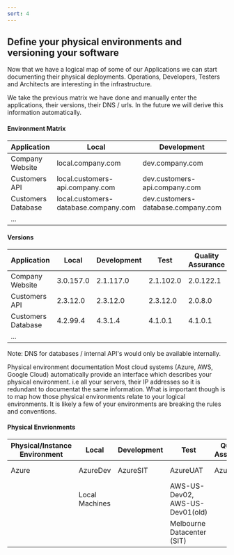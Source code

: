 ```yaml
---
sort: 4
---
```


## Define your physical environments and versioning your software

Now that we have a logical map of some of our Applications we can start documenting their physical deployments.  Operations, Developers, Testers and Architects are interesting in the infrastructure.

We take the previous matrix we have done and manually enter the applications, their versions, their DNS / urls.  In the future we will derive this information automatically.

#### Environment Matrix

| Application  | Local  | Development  | Test  | Quality Assurance  | Production | 
|---|---|---|---|---|--| 
| Company Website | local.company.com | dev.company.com | test.company.com | qa.company.com | www.company.com | 
| Customers API | local.customers-api.company.com | dev.customers-api.company.com | test.customers-api.company.com | qa.customers-api.company.com | customers-api.company.com | 
| Customers Database | local.customers-database.company.com | dev.customers-database.company.com | test.customers-database.company.com | qa.customers-database.company.com | customers-database.company.com |
| ... |  | |  |  |  | | 

#### Versions

| Application  | Local  | Development  | Test  | Quality Assurance  | Production | 
|---|---|---|---|---|--| 
| Company Website | 3.0.157.0 | 2.1.117.0 | 2.1.102.0 | 2.0.122.1 | 2.0.122.1 | 
| Customers API | 2.3.12.0 | 2.3.12.0 | 2.3.12.0 | 2.0.8.0 | 2.0.8.0 | 
| Customers Database | 4.2.99.4 | 4.3.1.4 | 4.1.0.1 | 4.1.0.1 | 4.1.0.1 | 
| ... |  | |  |  |  | | 

Note: DNS for databases / internal API's would only be available internally.

Physical environment documentation
Most cloud systems (Azure, AWS, Google Cloud) automatically provide an interface which describes your physical environment.  i.e all your servers, their IP addresses so it is redundant to documentat the same information.  What is important though is to map how those physical environments relate to your logical environments.  It is likely a few of your environments are breaking the rules and conventions.

#### Physical Envrionments

| Physical/Instance Environment  | Local  | Development  | Test  | Quality Assurance  | Production | 
|---|---|---|---|---|--| 
| Azure | AzureDev  | AzureSIT | AzureUAT | AzureUAT | AzureProd1, AzureDR | 
| | Local Machines |   | AWS-US-Dev02, AWS-US-Dev01(old) |  | AWS-US-Prd | 
| |  |   | Melbourne Datacenter (SIT)  |  | Melbourne Datacenter (PRD) | 